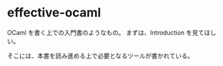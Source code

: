 # effective-ocaml

OCaml を書く上での入門書のようなもの。
まずは、Introduction を見てほしい。

そこには、本書を読み進める上で必要となるツールが書かれている。
